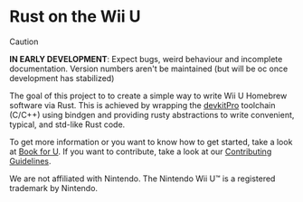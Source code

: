 # Rust on the Wii U

> [!CAUTION]
>**IN EARLY DEVELOPMENT**: Expect bugs, weird behaviour and incomplete documentation. Version numbers aren't be maintained (but will be oc once development has stabilized)

The goal of this project to to create a simple way to write Wii U Homebrew software via Rust. This is achieved by wrapping the [devkitPro](https://github.com/devkitPro) toolchain (C/C++) using bindgen and providing rusty abstractions to write convenient, typical, and std-like Rust code.

To get more information or you want to know how to get started, take a look at [Book for U](https://rust-wiiu.github.io/book-for-u/). If you want to contribute, take a look at our [Contributing Guidelines](https://github.com/rust-wiiu/.github/blob/main/CONTRIBUTING.md).

We are not affiliated with Nintendo. The Nintendo Wii U™ is a registered trademark by Nintendo.
